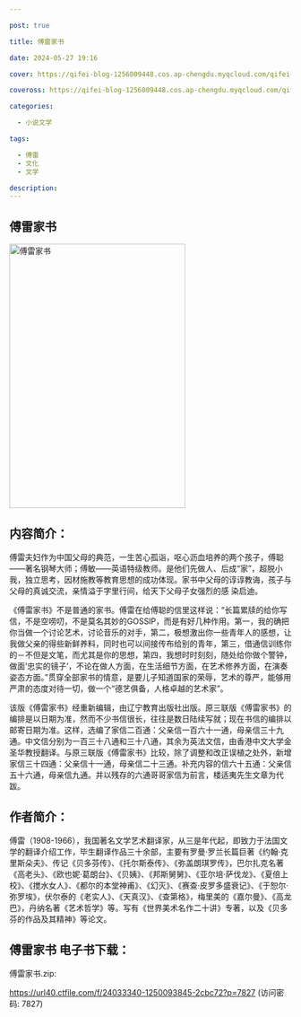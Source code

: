```yaml
---

post: true

title: 傅雷家书

date: 2024-05-27 19:16

cover: https://qifei-blog-1256009448.cos.ap-chengdu.myqcloud.com/qifei-blog/663719e10ea9cb14035b8ddb.jpg

coveross: https://qifei-blog-1256009448.cos.ap-chengdu.myqcloud.com/qifei-blog/663719e10ea9cb14035b8ddb.jpg

categories:

  - 小说文学

tags:

  - 傅雷
  - 文化
  - 文学

description:
---
```


## 傅雷家书
<img alt="傅雷家书 " class="aligncenter loading" data-was-processed="true" decoding="async" fetchpriority="high" height="471" src="https://qifei-blog-1256009448.cos.ap-chengdu.myqcloud.com/qifei-blog/663719e10ea9cb14035b8ddb.jpg " style="cursor: zoom-in;" width="314"/>

## 内容简介：

傅雷夫妇作为中国父母的典范，一生苦心孤诣，呕心沥血培养的两个孩子，傅聪——著名钢琴大师；傅敏——英语特级教师。是他们先做人、后成“家”，超脱小我，独立思考，因材施教等教育思想的成功体现。家书中父母的谆谆教诲，孩子与父母的真诚交流，亲情溢于字里行间，给天下父母子女强烈的感 染启迪。

《傅雷家书》不是普通的家书。傅雷在给傅聪的信里这样说：“长篇累牍的给你写信，不是空唠叨，不是莫名其妙的GOSSIP，而是有好几种作用。第一，我的确把你当做一个讨论艺术，讨论音乐的对手，第二，极想激出你一些青年人的感想，让我做父亲的得些新鲜养料，同时也可以间接传布给别的青年，第三，借通信训练你的－不但是文笔，而尤其是你的思想，第四，我想时时刻刻，随处给你做个警钟，做面‘忠实的镜子’，不论在做人方面，在生活细节方面，在艺术修养方面，在演奏姿态方面。”贯穿全部家书的情意，是要儿子知道国家的荣辱，艺术的尊严，能够用严肃的态度对待一切，做一个“德艺俱备，人格卓越的艺术家”。

该版《傅雷家书》经重新编辑，由辽宁教育出版社出版。原三联版《傅雷家书》的编排是以日期为准，然而不少书信很长，往往是数日陆续写就；现在书信的编排以邮寄日期为准。这样，选编了家信二百通：父亲信一百六十一通，母亲信三十九通。中文信分别为一百三十八通和三十八通，其余为英法文信，由香港中文大学金圣华教授翻译。与原三联版《傅雷家书》比较，除了调整和改正误植之处外，新增家信三十四通：父亲信十一通，母亲信二十三通。补充内容的信六十五通：父亲信五十六通，母亲信九通。并以残存的六通哥哥家信为前言，楼适夷先生文章为代跋。

## 作者简介：

傅雷（1908-1966），我国著名文学艺术翻译家，从三是年代起，即致力于法国文学的翻译介绍工作，毕生翻译作品三十余部，主要有罗曼·罗兰长篇巨著《约翰·克里斯朵夫》、传记《贝多芬传》、《托尔斯泰传》、《弥盖朗琪罗传》，巴尔扎克名著《高老头》、《欧也妮·葛朗台》、《贝姨》、《邦斯舅舅》、《亚尔培·萨伐龙》、《夏倍上校》、《搅水女人》、《都尔的本堂神甫》、《幻灭》、《赛查·皮罗多盛衰记》、《于恕尔·弥罗埃》，伏尔泰的《老实人》、《天真汉》、《查第格》，梅里美的《嘉尔曼》、《高龙巴》，丹纳名著《艺术哲学》等。写有《世界美术名作二十讲》专著，以及《贝多芬的作品及其精神》等论文。

## 傅雷家书 电子书下载：
傅雷家书.zip: 

https://url40.ctfile.com/f/24033340-1250093845-2cbc72?p=7827 (访问密码: 7827)

